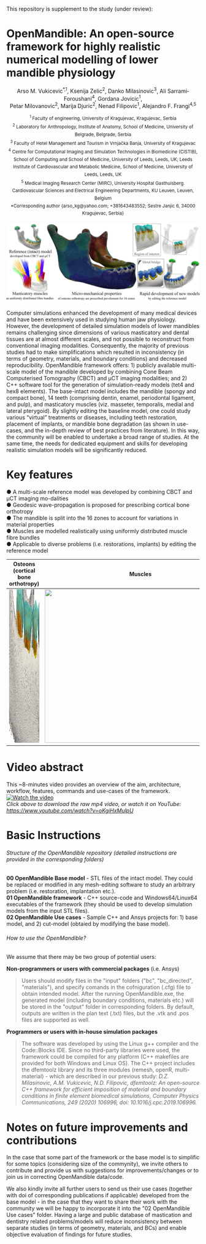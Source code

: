 
This repository is supplement to the study (under review):

# OpenMandible: An open-source framework for highly realistic numerical modelling of lower mandible physiology 

<p align="center"> 
Arso M. Vukicevic<sup>*,1</sup>, Ksenija Zelic<sup>2</sup>, Danko Milasinovic<sup>3</sup>,  Ali Sarrami‐Foroushani<sup>4</sup>, Gordana Jovicic<sup>1</sup>, </br> 
Petar Milovanovic<sup>2</sup>, Marija Djuric<sup>2</sup>, Nenad Filipovic<sup>1</sup>, Alejandro F. Frangi<sup>4,5</sup> 
</p>

<p align="center"> 
<sup><sup>1</sup> Faculty of engineering, University of Kragujevac, Kragujevac, Serbia</sup> </br>
<sup><sup>2</sup> Laboratory for Anthropology, Institute of Anatomy, School of Medicine, University of Belgrade, Belgrade, Serbia</sup> </br>
<sup><sup>3</sup> Faculty of Hotel Management and Tourism in Vrnjačka Banja, University of Kragujevac</sup> </br>
<sup><sup>4</sup> Centre for Computational Imaging and Simulation Technologies in Biomedicine (CISTIB), School of Computing and School of Medicine, University of Leeds, Leeds, UK; Leeds Institute of Cardiovascular and Metabolic Medicine, School of Medicine, University of Leeds, Leeds, UK</sup> </br>
<sup><sup>5</sup> Medical Imaging Research Center (MIRC), University Hospital Gasthuisberg. Cardiovascular Sciences and Electrical Engineering Departments, KU Leuven, Leuven, Belgium</sup> </br>
<sup>*Corresponding author {arso_kg@yahoo.com; +381643483552; Sestre Janjic 6, 34000 Kragujevac, Serbia}</sup>
</p>



![](images/Graphical-Abstract.jpg)

Computer simulations enhanced the development of many medical devices and have been extensively used in studying human jaw physiology. However, the development of detailed simulation models of lower mandibles remains challenging since dimensions of various masticatory and dental tissues are at almost different scales, and not possible to reconstruct from conventional imaging modalities. Consequently, the majority of previous studies had to make simplifications which resulted in inconsistency (in terms of geometry, materials, and boundary conditions) and decreased reproducibility. OpenMandible framework offers: 1) publicly available multi-scale model of the mandible developed by combining Cone Beam Computerised Tomography (CBCT) and µCT imaging modalities; and 2) C++ software tool for the generation of simulation-ready models (tet4 and hex8 elements). The base-intact model includes the mandible (spongy and compact bone), 14 teeth (comprising dentin, enamel, periodontal ligament, and pulp), and masticatory muscles (viz. masseter, temporalis, medial and lateral pterygoid). By slightly editing the baseline model, one could study various “virtual” treatments or diseases, including teeth restoration, placement of implants, or mandible bone degradation (as shown in use-cases, and the in-depth review of best practices from literature). In this way, the community will be enabled to undertake a broad range of studies. At the same time, the needs for dedicated equipment and skills for developing realistic simulation models will be significantly reduced. 


# Key features
●	A multi-scale reference model was developed by combining CBCT and µCT imaging mo-dalities\
●	Geodesic wave-propagation is proposed for prescribing cortical bone orthotropy\
●	The mandible is split into the 16 zones to account for variations in material properties\
●	Muscles are modelled realistically using uniformly distributed muscle fibre bundles\
●	Applicable to diverse problems (i.e. restorations, implants) by editing the reference model


| Osteons (cortical bone orthotropy) | Muscles | 
| --------------- | --------------- |
| <img src="images/osteoni.gif" width=500 height=400 > | <img src="images/misci.gif"   width=500 height=400 >  | 


# Video abstract 
This ~8-minutes video provides an overview of the aim, architecture, workflow, features, commands and use-cases of the framework.
[![Watch the video](images/VideoAbstract.gif)](images/VideoAbstract.mp4)\
*Click above to download the raw mp4 video, or watch it on YouTube: https://www.youtube.com/watch?v=oKgiHxMulpU*

# Basic Instructions
###### Structure of the OpenMandible repository (detailed instructions are provided in the corresponding folders)
**00 OpenMandible Base model** - STL files of the intact model. They could be replaced or modified in any mesh-editing software to study an arbitrary problem (i.e. restoration, implantation etc.).\
**01 OpenMandible framework**  - C++ source-code and Windows64/Linux64 executables of the framework (they should be used to develop simulation models from the input STL files).\
**02 OpenMandible Use cases**  - Sample C++ and Ansys projects for: 1) base model, and 2) cut-model (obtaied by modifying the base model).

###### How to use the OpenMandible?
We assume that there may be two group of potential users:

**Non-programmers  or users with commercial packages** (i.e. Ansys)
> Users should modify files in the "input" folders ("bc", "bc_directed", "materials"), and specify comands in the cofniguration (.cfg) file to obtain intended model.
After the running OpenMandible.exe, the generated model (including boundary conditions, materials etc.) will be stored in the "output" folder in corresponding folders.
By default, outputs are written in the plan text (.txt) files, but the .vtk and .pos files are supported as well.

**Programmers or users with in-house simulation packages**
> The software was developed by using the Linux g++ compiler and the Code::Blocks IDE. Since no third-party libraries were used, the framework could be compiled for any platform (C++ makefiles are provided for both Windows and Linux OS). The C++ project includes the dfemtoolz library and its three modules (remesh, openR, multi-material) - which are described in our previous study: *D.Z. Milasinovic, A.M. Vukicevic, N.D. Filipovic, dfemtoolz: An open-source C++ framework for efficient imposition of material and boundary conditions in finite element biomedical simulations, Computer Physics Communications, 249 (2020) 106996, doi: 10.1016/j.cpc.2019.106996.*

# Notes on future improvements and contributions
In the case that some part of the framework or the base model is to simplific for some topics (considering size of the commynity), we invite others to contribute and provide us with suggestions for improvements/changes or to join us in correcting OpenMandible data/code.

We also kindly invite all further users to send us their use cases (together with doi of corresponding publications if applicable) developed from the base model - in the case that they want to share their work with the community we will be happy to incorporate it into the "02 OpenMandible Use cases" folder. Having a large and public database of mastication and dentistry related problems/models will reduce inconsistency between separate studies (in terms of geometry, materials, and BCs) and enable objective evaluation of findings for future studies.
